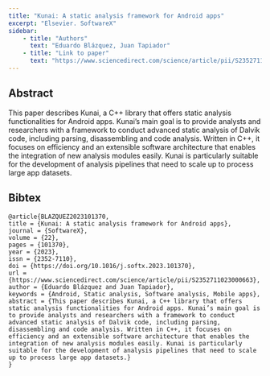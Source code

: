 ```yaml
---
title: "Kunai: A static analysis framework for Android apps"
excerpt: "Elsevier. SoftwareX"
sidebar:
    - title: "Authors"
      text: "Eduardo Blázquez, Juan Tapiador"
    - title: "Link to paper"
      text: "https://www.sciencedirect.com/science/article/pii/S2352711023000663"
---
```


## Abstract

This paper describes Kunai, a C++ library that offers static analysis functionalities for Android apps. Kunai’s main goal is to provide analysts and researchers with a framework to conduct advanced static analysis of Dalvik code, including parsing, disassembling and code analysis. Written in C++, it focuses on efficiency and an extensible software architecture that enables the integration of new analysis modules easily. Kunai is particularly suitable for the development of analysis pipelines that need to scale up to process large app datasets.

## Bibtex

```
@article{BLAZQUEZ2023101370,
title = {Kunai: A static analysis framework for Android apps},
journal = {SoftwareX},
volume = {22},
pages = {101370},
year = {2023},
issn = {2352-7110},
doi = {https://doi.org/10.1016/j.softx.2023.101370},
url = {https://www.sciencedirect.com/science/article/pii/S2352711023000663},
author = {Eduardo Blázquez and Juan Tapiador},
keywords = {Android, Static analysis, Software analysis, Mobile apps},
abstract = {This paper describes Kunai, a C++ library that offers static analysis functionalities for Android apps. Kunai’s main goal is to provide analysts and researchers with a framework to conduct advanced static analysis of Dalvik code, including parsing, disassembling and code analysis. Written in C++, it focuses on efficiency and an extensible software architecture that enables the integration of new analysis modules easily. Kunai is particularly suitable for the development of analysis pipelines that need to scale up to process large app datasets.}
}
```